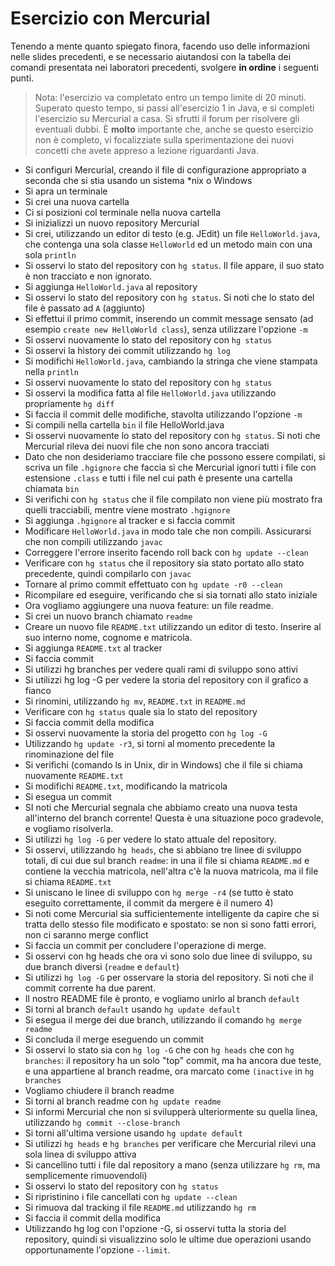 # Esercizio con Mercurial

Tenendo a mente quanto spiegato finora, facendo uso delle informazioni nelle slides precedenti, e se necessario aiutandosi con la tabella dei comandi presentata nei laboratori precedenti, svolgere **in ordine** i seguenti punti.

> Nota: l'esercizio va completato entro un tempo limite di 20 minuti.
> Superato questo tempo, si passi all'esercizio 1 in Java, e si completi l'esercizio su Mercurial a casa.
> Si sfrutti il forum per risolvere gli eventuali dubbi.
> È **molto** importante che, anche se questo esercizio non è completo, vi focalizziate sulla sperimentazione dei nuovi concetti che avete appreso a lezione riguardanti Java.

* Si configuri Mercurial, creando il file di configurazione appropriato a seconda che si stia usando un sistema *nix o Windows
* Si apra un terminale
* Si crei una nuova cartella
* Ci si posizioni col terminale nella nuova cartella
* Si inizializzi un nuovo repository Mercurial
* Si crei, utilizzando un editor di testo (e.g. JEdit) un file ``HelloWorld.java``, che contenga una sola classe ``HelloWorld`` ed un metodo main con una sola ``println``
* Si osservi lo stato del repository con ``hg status``. Il file appare, il suo stato è non tracciato e non ignorato.
* Si aggiunga ``HelloWorld.java`` al repository
* Si osservi lo stato del repository con ``hg status``. Si noti che lo stato del file è passato ad ``A`` (aggiunto)
* Si effettui il primo commit, inserendo un commit message sensato (ad esempio ``create new HelloWorld class``), senza utilizzare l'opzione ``-m``
* Si osservi nuovamente lo stato del repository con ``hg status``
* Si osservi la history dei commit utilizzando ``hg log``
* Si modifichi ``HelloWorld.java``, cambiando la stringa che viene stampata nella ``println``
* Si osservi nuovamente lo stato del repository con ``hg status``
* Si osservi la modifica fatta al file ``HelloWorld.java`` utilizzando propriamente ``hg diff``
* Si faccia il commit delle modifiche, stavolta utilizzando l'opzione ``-m``
* Si compili nella cartella ``bin`` il file HelloWorld.java
* Si osservi nuovamente lo stato del repository con ``hg status``. Si noti che Mercurial rileva dei nuovi file che non sono ancora tracciati
* Dato che non desideriamo tracciare file che possono essere compilati, si scriva un file ``.hgignore`` che faccia sì che Mercurial ignori tutti i file con estensione ``.class`` e tutti i file nel cui path è presente una cartella chiamata ``bin``
* Si verifichi con ``hg status`` che il file compilato non viene più mostrato fra quelli tracciabili, mentre viene mostrato ``.hgignore``
* Si aggiunga ``.hgignore`` al tracker e si faccia commit
* Modificare ``HelloWorld.java`` in modo tale che non compili. Assicurarsi che non compili utilizzando ``javac``
* Correggere l'errore inserito facendo roll back con ``hg update --clean``
* Verificare con ``hg status`` che il repository sia stato portato allo stato precedente, quindi compilarlo con ``javac``
* Tornare al primo commit effettuato con ``hg update -r0 --clean``
* Ricompilare ed eseguire, verificando che si sia tornati allo stato iniziale
* Ora vogliamo aggiungere una nuova feature: un file readme.
* Si crei un nuovo branch chiamato ``readme``
* Creare un nuovo file ``README.txt`` utilizzando un editor di testo. Inserire al suo interno nome, cognome e matricola.
* Si aggiunga ``README.txt`` al tracker
* Si faccia commit
* Si utilizzi hg branches per vedere quali rami di sviluppo sono attivi
* Si utilizzi hg log -G per vedere la storia del repository con il grafico a fianco
* Si rinomini, utilizzando ``hg mv``, ``README.txt`` in ``README.md``
* Verificare con ``hg status`` quale sia lo stato del repository
* Si faccia commit della modifica
* Si osservi nuovamente la storia del progetto con ``hg log -G``
* Utilizzando ``hg update -r3``, si torni al momento precedente la rinominazione del file
* Si verifichi (comando ls in Unix, dir in Windows) che il file si chiama nuovamente ``README.txt``
* Si modifichi ``README.txt``, modificando la matricola
* Si esegua un commit
* SI noti che Mercurial segnala che abbiamo creato una nuova testa all'interno del branch corrente! Questa è una situazione poco gradevole, e vogliamo risolverla.
* Si utilizzi ``hg log -G`` per vedere lo stato attuale del repository.
* Si osservi, utilizzando ``hg heads``, che si abbiano tre linee di sviluppo totali, di cui due sul branch ``readme``: in una il file si chiama ``README.md`` e contiene la vecchia matricola, nell'altra c'è la nuova matricola, ma il file si chiama ``README.txt``
* Si uniscano le linee di sviluppo con ``hg merge -r4`` (se tutto è stato eseguito correttamente, il commit da mergere è il numero 4)
* Si noti come Mercurial sia sufficientemente intelligente da capire che si tratta dello stesso file modificato e spostato: se non si sono fatti errori, non ci saranno merge conflict
* Si faccia un commit per concludere l'operazione di merge.
* Si osservi con hg heads che ora vi sono solo due linee di sviluppo, su due branch diversi (``readme`` e ``default``)
* Si utilizzi ``hg log -G`` per osservare la storia del repository. Si noti che il commit corrente ha due parent.
* Il nostro README file è pronto, e vogliamo unirlo al branch ``default``
* Si torni al branch ``default`` usando ``hg update default``
* Si esegua il merge dei due branch, utilizzando il comando ``hg merge readme``
* Si concluda il merge eseguendo un commit
* Si osservi lo stato sia con ``hg log -G`` che con ``hg heads`` che con ``hg branches``: il repository ha un solo "top" commit, ma ha ancora due teste, e una appartiene al branch readme, ora marcato come ``(inactive`` in ``hg branches``
* Vogliamo chiudere il branch readme
* Si torni al branch readme con ``hg update readme``
* Si informi Mercurial che non si svilupperà ulteriormente su quella linea, utilizzando ``hg commit --close-branch``
* Si torni all'ultima versione usando ``hg update default``
* Si utilizzi ``hg heads`` e ``hg branches`` per verificare che Mercurial rilevi una sola linea di sviluppo attiva
* Si cancellino tutti i file dal repository a mano (senza utilizzare ``hg rm``, ma semplicemente rimuovendoli)
* Si osservi lo stato del repository con ``hg status``
* Si ripristinino i file cancellati con ``hg update --clean``
* Si rimuova dal tracking il file ``README.md`` utilizzando ``hg rm``
* Si faccia il commit della modifica
* Utilizzando hg log con l'opzione -G, si osservi tutta la storia del repository, quindi si visualizzino solo le ultime due operazioni usando opportunamente l'opzione ``--limit``.
